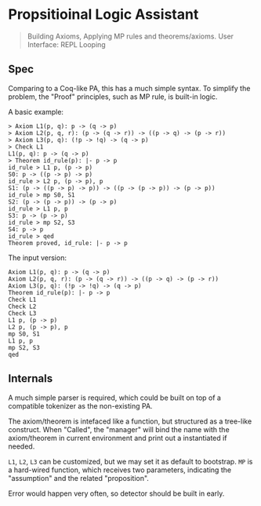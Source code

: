 # Propsitioinal Logic Assistant

> Building Axioms, Applying MP rules and theorems/axioms. User Interface: REPL Looping

## Spec
Comparing to a Coq-like PA, this has a much simple syntax. To simplify the problem, the "Proof" principles, such as MP rule, is built-in logic.

A basic example:

    > Axiom L1(p, q): p -> (q -> p)
    > Axiom L2(p, q, r): (p -> (q -> r)) -> ((p -> q) -> (p -> r))
    > Axiom L3(p, q): (!p -> !q) -> (q -> p)
    > Check L1
    L1(p, q): p -> (q -> p)
    > Theorem id_rule(p): |- p -> p
    id_rule > L1 p, (p -> p)
    S0: p -> ((p -> p) -> p)
    id_rule > L2 p, (p -> p), p
    S1: (p -> ((p -> p) -> p)) -> ((p -> (p -> p)) -> (p -> p))
    id_rule > mp S0, S1
    S2: (p -> (p -> p)) -> (p -> p)
    id_rule > L1 p, p
    S3: p -> (p -> p)
    id_rule > mp S2, S3
    S4: p -> p
    id_rule > qed
    Theorem proved, id_rule: |- p -> p

The input version:

    Axiom L1(p, q): p -> (q -> p)
    Axiom L2(p, q, r): (p -> (q -> r)) -> ((p -> q) -> (p -> r))
    Axiom L3(p, q): (!p -> !q) -> (q -> p)
    Theorem id_rule(p): |- p -> p
    Check L1
    Check L2
    Check L3
    L1 p, (p -> p)
    L2 p, (p -> p), p
    mp S0, S1
    L1 p, p
    mp S2, S3
    qed

## Internals
A much simple parser is required, which could be built on top of a compatible tokenizer as the non-existing PA.

The axiom/theorem is intefaced like a function, but structured as a tree-like construct. When "Called", the "manager" will bind the name with the axiom/theorem in current environment and print out a instantiated if needed.

`L1`, `L2`, `L3` can be customized, but we may set it as default to bootstrap. `MP` is a hard-wired function, which receives two parameters, indicating the "assumption" and the related "proposition".

Error would happen very often, so detector should be built in early.

